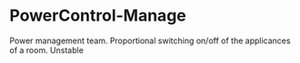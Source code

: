 # PowerControl-Manage
Power management team.
Proportional switching on/off of the applicances of a room.
Unstable
